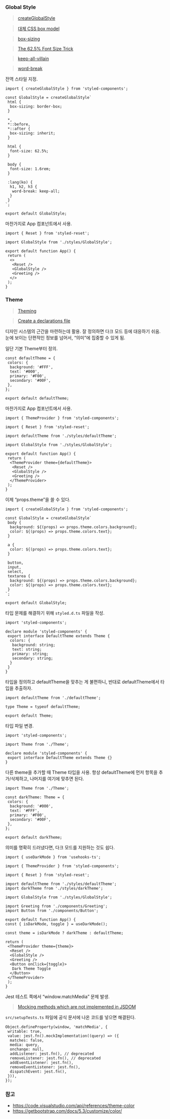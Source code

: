 ### Global Style

> [createGlobalStyle](https://styled-components.com/docs/api#createglobalstyle)
>

> [대체 CSS box model](https://developer.mozilla.org/ko/docs/Learn/CSS/Building_blocks/The_box_model#대체_css_box_model)
>

> [box-sizing](https://developer.mozilla.org/ko/docs/Web/CSS/box-sizing)
>

> [The 62.5% Font Size Trick](https://www.aleksandrhovhannisyan.com/blog/62-5-percent-font-size-trick/)
>

> [keep-all-villain](https://twitter.com/keepallvillain)
>

> [word-break](https://developer.mozilla.org/ko/docs/Web/CSS/word-break)
>

전역 스타일 지정.

```tsx
import { createGlobalStyle } from 'styled-components';

const GlobalStyle = createGlobalStyle`
 html {
  box-sizing: border-box;
 }
 
 *,
 *::before,
 *::after {
  box-sizing: inherit;
 }
 
 html {
  font-size: 62.5%;
 }
 
 body {
  font-size: 1.6rem;
 }
 
 :lang(ko) {
  h1, h2, h3 {
   word-break: keep-all;
  }
 }
`;

export default GlobalStyle;
```

마찬가지로 App 컴포넌트에서 사용.

```tsx
import { Reset } from 'styled-reset';

import GlobalStyle from './styles/GlobalStyle';

export default function App() {
 return (
  <>
   <Reset />
   <GlobalStyle />
   <Greeting />
  </>
 );
}
```

### Theme

> [Theming](https://styled-components.com/docs/advanced#theming)
>

> [Create a declarations file](https://styled-components.com/docs/api#create-a-declarations-file)
>

디자인 시스템의 근간을 마련하는데 활용. 잘 정의하면 다크 모드 등에 대응하기 쉬움. 눈에 보이는 단편적인 정보를 넘어서, “의미”에 집중할 수 있게 됨.

일단 기본 Theme부터 정의.

```tsx
const defaultTheme = {
 colors: {
  background: '#FFF',
  text: '#000',
  primary: '#F00',
  secondary: '#00F',
 },
};

export default defaultTheme;
```

마찬가지로 App 컴포넌트에서 사용.

```tsx
import { ThemeProvider } from 'styled-components';

import { Reset } from 'styled-reset';

import defaultTheme from './styles/defaultTheme';

import GlobalStyle from './styles/GlobalStyle';

export default function App() {
 return (
  <ThemeProvider theme={defaultTheme}>
   <Reset />
   <GlobalStyle />
   <Greeting />
  </ThemeProvider>
 );
}
```

이제 “props.theme”을 쓸 수 있다.

```tsx
import { createGlobalStyle } from 'styled-components';

const GlobalStyle = createGlobalStyle`
 body {
  background: ${(props) => props.theme.colors.background};
  color: ${(props) => props.theme.colors.text};
 }
 
 a {
  color: ${(props) => props.theme.colors.text};
 }
 
 button,
 input,
 select,
 textarea {
  background: ${(props) => props.theme.colors.background};
  color: ${(props) => props.theme.colors.text};
 }
`;

export default GlobalStyle;
```

타입 문제를 해결하기 위해 `styled.d.ts` 파일을 작성.

```tsx
import 'styled-components';

declare module 'styled-components' {
 export interface DefaultTheme extends Theme {
  colors: {
   background: string;
   text: string;
   primary: string;
   secondary: string;
  }
 }
}
```

타입을 정의하고 defaultTheme을 맞추는 게 불편하니, 반대로 defaultTheme에서 타입을 추출하자.

```tsx
import defaultTheme from './defaultTheme';

type Theme = typeof defaultTheme;

export default Theme;
```

타입 파일 변경.

```tsx
import 'styled-components';

import Theme from './Theme';

declare module 'styled-components' {
 export interface DefaultTheme extends Theme {}
}
```

다른 theme을 추가할 때 Theme 타입을 사용. 항상 defaultTheme에 먼저 항목을 추가/삭제하고, 나머지를 여기에 맞추면 된다.

```tsx
import Theme from './Theme';

const darkTheme: Theme = {
 colors: {
  background: '#000',
  text: '#FFF',
  primary: '#F00',
  secondary: '#00F',
 },
};

export default darkTheme;
```

의미를 명확히 드러냈다면, 다크 모드를 지원하는 것도 쉽다.

```tsx
import { useDarkMode } from 'usehooks-ts';

import { ThemeProvider } from 'styled-components';

import { Reset } from 'styled-reset';

import defaultTheme from './styles/defaultTheme';
import darkTheme from './styles/darkTheme';

import GlobalStyle from './styles/GlobalStyle';

import Greeting from './components/Greeting';
import Button from './components/Button';

export default function App() {
const { isDarkMode, toggle } = useDarkMode();

const theme = isDarkMode ? darkTheme : defaultTheme;

return (
 <ThemeProvider theme={theme}>
  <Reset />
  <GlobalStyle />
  <Greeting />
  <Button onClick={toggle}>
   Dark Theme Toggle
  </Button>
 </ThemeProvider>
 );
}
```

Jest 테스트 쪽에서 “window.matchMedia” 문제 발생.

> [Mocking methods which are not implemented in JSDOM](https://jestjs.io/docs/manual-mocks#mocking-methods-which-are-not-implemented-in-jsdom)
>

`src/setupTests.ts` 파일에 공식 문서에 나온 코드를 넣으면 해결된다.

```tsx
Object.defineProperty(window, 'matchMedia', {
 writable: true,
 value: jest.fn().mockImplementation((query) => ({
  matches: false,
  media: query,
  onchange: null,
  addListener: jest.fn(), // deprecated
  removeListener: jest.fn(), // deprecated
  addEventListener: jest.fn(),
  removeEventListener: jest.fn(),
  dispatchEvent: jest.fn(),
 })),
});
```

### 참고

- <https://code.visualstudio.com/api/references/theme-color>
- <https://getbootstrap.com/docs/5.3/customize/color/>
